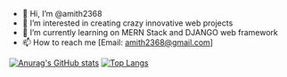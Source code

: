 - 👋 Hi, I’m @amith2368
- 👀 I’m interested in creating crazy innovative web projects
- 🌱 I’m currently learning on MERN Stack and DJANGO web framework
- 📫 How to reach me [Email: amith2368@gmail.com]

<!---
amith2368/amith2368 is a ✨ special ✨ repository because its `README.md` (this file) appears on your GitHub profile.
You can click the Preview link to take a look at your changes.
--->

[![Anurag's GitHub stats](https://github-readme-stats.vercel.app/api?username=amith2368&show_icons=true&theme=radical)](https://github.com/anuraghazra/github-readme-stats)
[![Top Langs](https://github-readme-stats.vercel.app/api/top-langs/?username=amith2368&theme=radical)](https://github.com/anuraghazra/github-readme-stats)
